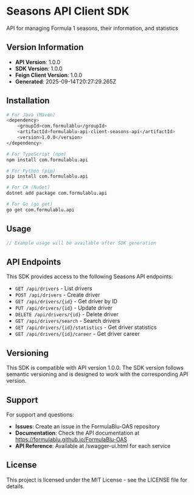 # Seasons API Client SDK

API for managing Formula 1 seasons, their information, and statistics

## Version Information

- **API Version**: 1.0.0
- **SDK Version**: 1.0.0
- **Feign Client Version**: 1.0.0
- **Generated**: 2025-09-14T20:27:29.265Z

## Installation

```bash
# For Java (Maven)
<dependency>
    <groupId>com.formulablu</groupId>
    <artifactId>formulablu-api-client-seasons-api</artifactId>
    <version>1.0.0</version>
</dependency>

# For TypeScript (npm)
npm install com.formulablu.api

# For Python (pip)
pip install com.formulablu.api

# For C# (NuGet)
dotnet add package com.formulablu.api

# For Go (go get)
go get com.formulablu.api
```

## Usage

```java
// Example usage will be available after SDK generation
```

## API Endpoints

This SDK provides access to the following Seasons API endpoints:

- `GET /api/drivers` - List drivers
- `POST /api/drivers` - Create driver
- `GET /api/drivers/{id}` - Get driver by ID
- `PUT /api/drivers/{id}` - Update driver
- `DELETE /api/drivers/{id}` - Delete driver
- `GET /api/drivers/search` - Search drivers
- `GET /api/drivers/{id}/statistics` - Get driver statistics
- `GET /api/drivers/{id}/career` - Get driver career

## Versioning

This SDK is compatible with API version 1.0.0. The SDK version follows semantic versioning and is designed to work with the corresponding API version.

## Support

For support and questions:
- **Issues**: Create an issue in the FormulaBlu-OAS repository
- **Documentation**: Check the API documentation at https://formulablu.github.io/FormulaBlu-OAS
- **API Reference**: Available at /swagger-ui.html for each service

## License

This project is licensed under the MIT License - see the LICENSE file for details.

